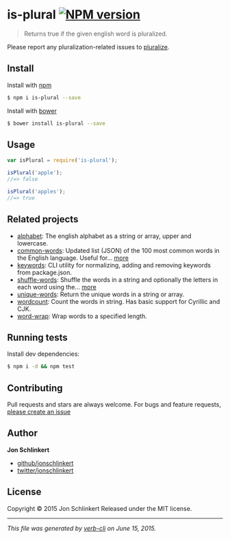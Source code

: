 # is-plural [![NPM version](https://badge.fury.io/js/is-plural.svg)](http://badge.fury.io/js/is-plural)

> Returns true if the given english word is pluralized.

Please report any pluralization-related issues to [pluralize](https://github.com/blakeembrey/pluralize/issues).

## Install

Install with [npm](https://www.npmjs.com/)

```sh
$ npm i is-plural --save
```

Install with [bower](http://bower.io/)

```sh
$ bower install is-plural --save
```

## Usage

```js
var isPlural = require('is-plural');

isPlural('apple');
//=> false

isPlural('apples');
//=> true
```

## Related projects

* [alphabet](https://github.com/jonschlinkert/alphabet): The english alphabet as a string or array, upper and lowercase.
* [common-words](https://github.com/jonschlinkert/common-words): Updated list (JSON) of the 100 most common words in the English language. Useful for… [more](https://github.com/jonschlinkert/common-words)
* [keywords](https://github.com/jonschlinkert/keywords): CLI utility for normalizing, adding and removing keywords from package.json.
* [shuffle-words](https://github.com/jonschlinkert/shuffle-words): Shuffle the words in a string and optionally the letters in each word using the… [more](https://github.com/jonschlinkert/shuffle-words)
* [unique-words](https://github.com/jonschlinkert/unique-words): Return the unique words in a string or array.
* [wordcount](https://github.com/jonschlinkert/wordcount): Count the words in string. Has basic support for Cyrillic and CJK.
* [word-wrap](https://github.com/jonschlinkert/word-wrap): Wrap words to a specified length.

## Running tests

Install dev dependencies:

```sh
$ npm i -d && npm test
```

## Contributing

Pull requests and stars are always welcome. For bugs and feature requests, [please create an issue](https://github.com/jonschlinkert/is-plural/issues/new)

## Author

**Jon Schlinkert**

+ [github/jonschlinkert](https://github.com/jonschlinkert)
+ [twitter/jonschlinkert](http://twitter.com/jonschlinkert)

## License

Copyright © 2015 Jon Schlinkert
Released under the MIT license.

***

_This file was generated by [verb-cli](https://github.com/assemble/verb-cli) on June 15, 2015._
